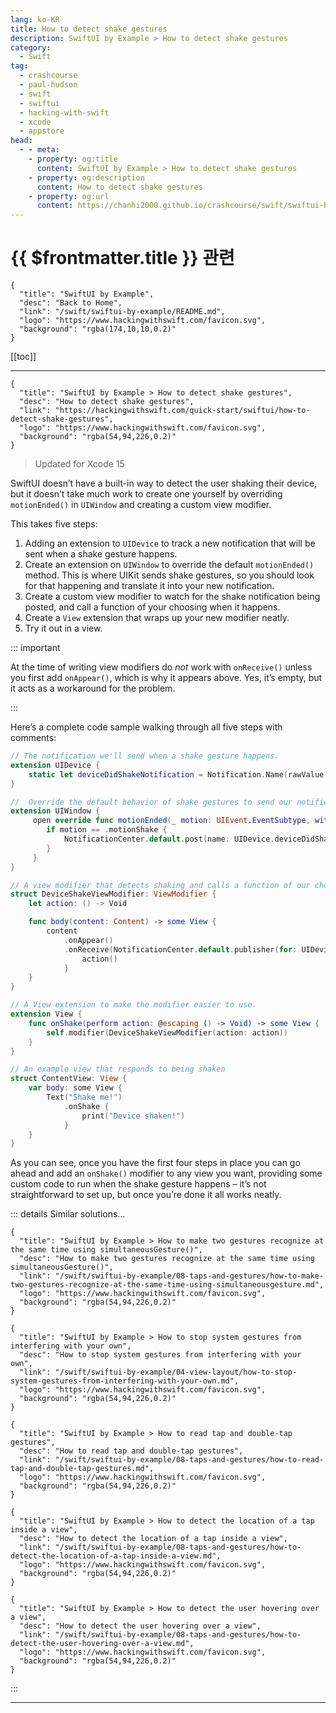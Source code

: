 ```yaml
---
lang: ko-KR
title: How to detect shake gestures
description: SwiftUI by Example > How to detect shake gestures
category:
  - Swift
tag: 
  - crashcourse
  - paul-hudson
  - swift
  - swiftui
  - hacking-with-swift
  - xcode
  - appstore
head:
  - - meta:
    - property: og:title
      content: SwiftUI by Example > How to detect shake gestures
    - property: og:description
      content: How to detect shake gestures
    - property: og:url
      content: https://chanhi2000.github.io/crashcourse/swift/swiftui-by-example/08-taps-and-gestures/how-to-detect-shake-gestures.html
---
```


# {{ $frontmatter.title }} 관련

```component VPCard
{
  "title": "SwiftUI by Example",
  "desc": "Back to Home",
  "link": "/swift/swiftui-by-example/README.md",
  "logo": "https://www.hackingwithswift.com/favicon.svg",
  "background": "rgba(174,10,10,0.2)"
}
```

[[toc]]

---

```component VPCard
{
  "title": "SwiftUI by Example > How to detect shake gestures",
  "desc": "How to detect shake gestures",
  "link": "https://hackingwithswift.com/quick-start/swiftui/how-to-detect-shake-gestures",
  "logo": "https://www.hackingwithswift.com/favicon.svg",
  "background": "rgba(54,94,226,0.2)"
}
```

> Updated for Xcode 15

SwiftUI doesn’t have a built-in way to detect the user shaking their device, but it doesn’t take much work to create one yourself by overriding `motionEnded()` in `UIWindow` and creating a custom view modifier.

This takes five steps:

1. Adding an extension to `UIDevice` to track a new notification that will be sent when a shake gesture happens.
2. Create an extension on `UIWindow` to override the default `motionEnded()` method. This is where UIKit sends shake gestures, so you should look for that happening and translate it into your new notification.
3. Create a custom view modifier to watch for the shake notification being posted, and call a function of your choosing when it happens.
4. Create a `View` extension that wraps up your new modifier neatly.
5. Try it out in a view.

::: important

At the time of writing view modifiers do *not* work with `onReceive()` unless you first add `onAppear()`, which is why it appears above. Yes, it’s empty, but it acts as a workaround for the problem.

:::

Here’s a complete code sample walking through all five steps with comments:

```swift
// The notification we'll send when a shake gesture happens.
extension UIDevice {
    static let deviceDidShakeNotification = Notification.Name(rawValue: "deviceDidShakeNotification")
}

//  Override the default behavior of shake gestures to send our notification instead.
extension UIWindow {
     open override func motionEnded(_ motion: UIEvent.EventSubtype, with event: UIEvent?) {
        if motion == .motionShake {
            NotificationCenter.default.post(name: UIDevice.deviceDidShakeNotification, object: nil)
        }
     }
}

// A view modifier that detects shaking and calls a function of our choosing.
struct DeviceShakeViewModifier: ViewModifier {
    let action: () -> Void

    func body(content: Content) -> some View {
        content
            .onAppear()
            .onReceive(NotificationCenter.default.publisher(for: UIDevice.deviceDidShakeNotification)) { _ in
                action()
            }
    }
}

// A View extension to make the modifier easier to use.
extension View {
    func onShake(perform action: @escaping () -> Void) -> some View {
        self.modifier(DeviceShakeViewModifier(action: action))
    }
}

// An example view that responds to being shaken
struct ContentView: View {
    var body: some View {
        Text("Shake me!")
            .onShake {
                print("Device shaken!")
            }
    }
}
```

As you can see, once you have the first four steps in place you can go ahead and add an `onShake()` modifier to any view you want, providing some custom code to run when the shake gesture happens – it’s not straightforward to set up, but once you’re done it all works neatly.

::: details Similar solutions…

```component VPCard
{
  "title": "SwiftUI by Example > How to make two gestures recognize at the same time using simultaneousGesture()",
  "desc": "How to make two gestures recognize at the same time using simultaneousGesture()",
  "link": "/swift/swiftui-by-example/08-taps-and-gestures/how-to-make-two-gestures-recognize-at-the-same-time-using-simultaneousgesture.md",
  "logo": "https://www.hackingwithswift.com/favicon.svg",
  "background": "rgba(54,94,226,0.2)"
}
```

```component VPCard
{
  "title": "SwiftUI by Example > How to stop system gestures from interfering with your own",
  "desc": "How to stop system gestures from interfering with your own",
  "link": "/swift/swiftui-by-example/04-view-layout/how-to-stop-system-gestures-from-interfering-with-your-own.md",
  "logo": "https://www.hackingwithswift.com/favicon.svg",
  "background": "rgba(54,94,226,0.2)"
}
```

```component VPCard
{
  "title": "SwiftUI by Example > How to read tap and double-tap gestures",
  "desc": "How to read tap and double-tap gestures",
  "link": "/swift/swiftui-by-example/08-taps-and-gestures/how-to-read-tap-and-double-tap-gestures.md",
  "logo": "https://www.hackingwithswift.com/favicon.svg",
  "background": "rgba(54,94,226,0.2)"
}
```

```component VPCard
{
  "title": "SwiftUI by Example > How to detect the location of a tap inside a view",
  "desc": "How to detect the location of a tap inside a view",
  "link": "/swift/swiftui-by-example/08-taps-and-gestures/how-to-detect-the-location-of-a-tap-inside-a-view.md",
  "logo": "https://www.hackingwithswift.com/favicon.svg",
  "background": "rgba(54,94,226,0.2)"
}
```

```component VPCard
{
  "title": "SwiftUI by Example > How to detect the user hovering over a view",
  "desc": "How to detect the user hovering over a view",
  "link": "/swift/swiftui-by-example/08-taps-and-gestures/how-to-detect-the-user-hovering-over-a-view.md",
  "logo": "https://www.hackingwithswift.com/favicon.svg",
  "background": "rgba(54,94,226,0.2)"
}
```

:::

---

<TagLinks />